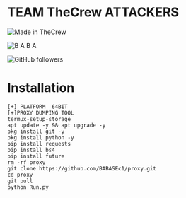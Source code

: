 # TEAM TheCrew ATTACKERS

![Made in TheCrew](https://img.shields.io/badge/MADE%20IN%20-ATTACKERS-green?style=for-the-badge&logo=appveyor)

![B A B A ](https://img.shields.io/badge/BABA%20-green?style=for-the-badge&logo=appveyor)

![GitHub followers](https://img.shields.io/github/followers/BABASEc1?style=for-the-badge)
# Installation 

```  
[+] PLATFORM  64BIT
[+]PROXY DUMPING TOOL
termux-setup-storage
apt update -y && apt upgrade -y
pkg install git -y
pkg install python -y
pip install requests
pip install bs4
pip install future
rm -rf proxy
git clone https://github.com/BABASEc1/proxy.git
cd proxy
git pull 
python Run.py
```
 
